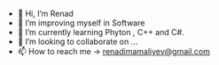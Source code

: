 - 👋 Hi, I’m Renad
- 👀 I’m improving myself in Software
- 🌱 I’m currently learning  Phyton , C++ and C#.
- 💞️ I’m looking to collaborate on ...
- 📫 How to reach me -> renadimamaliyev@gmail.com

<!---
Renad0101/Renad0101 is a ✨ special ✨ repository because its `README.md` (this file) appears on your GitHub profile.
You can click the Preview link to take a look at your changes.
--->

